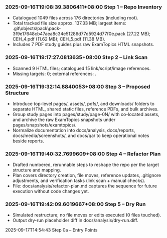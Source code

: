 ﻿### 2025-09-16T19:08:39.3806411+08:00 Step 1 – Repo Inventory
- Catalogued 1049 files across 176 directories (including root).
- Total tracked file size approx. 137.33 MB; largest items: .git\\objects\\pack\\pack-3f9e17648cb47aea8c34e51286d77d5924d77f0e.pack (27.22 MB); CEH_4.pdf (11.62 MB); CEH_5.pdf (11.38 MB).
- Includes 7 PDF study guides plus raw ExamTopics HTML snapshots.

### 2025-09-16T19:17:27.0813635+08:00 Step 2 – Link Scan
- Scanned 9 HTML files; catalogued 15 link/script/image references.
- Missing targets: 0; external references: .


### 2025-09-16T19:32:14.8840053+08:00 Step 3 – Proposed Structure
- Introduce top-level pages/, assets/, pdfs/, and downloads/ folders to separate HTML, shared static files, reference PDFs, and bulk archives.
- Group study pages into pages/study/page-0N/ with co-located assets, and archive the raw ExamTopics snapshots under pages/snapshots/examtopics/.
- Normalize documentation into docs/analysis, docs/reports, docs/media/screenshots/, and docs/qa/ to keep operational notes beside reports.
### 2025-09-16T19:40:32.7699609+08:00 Step 4 – Refactor Plan
- Drafted numbered, rerunnable steps to reshape the repo per the target structure and mapping.
- Plan covers directory creation, file moves, reference updates, .gitignore adjustments, and verification tasks (link scan + manual checks).
- File: docs/analysis/refactor-plan.md captures the sequence for future execution without code changes yet.

### 2025-09-16T19:42:09.6019667+08:00 Step 5 – Dry Run
- Simulated restructure; no file moves or edits executed (0 files touched).
- Output dry-run placeholder diff in docs/analysis/dry-run.diff.

2025-09-17T14:54:43 Step 0a – Entry Points
